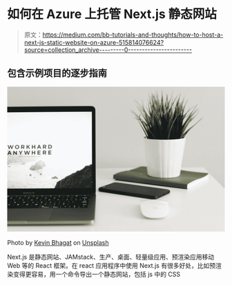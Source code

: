 # 如何在 Azure 上托管 Next.js 静态网站

> 原文：<https://medium.com/bb-tutorials-and-thoughts/how-to-host-a-next-js-static-website-on-azure-515814076624?source=collection_archive---------0----------------------->

## 包含示例项目的逐步指南

![](img/fbc6689a87005708ed5cae18df7278e4.png)

Photo by [Kevin Bhagat](https://unsplash.com/@kevnbhagat?utm_source=medium&utm_medium=referral) on [Unsplash](https://unsplash.com?utm_source=medium&utm_medium=referral)

Next.js 是静态网站、JAMstack、生产、桌面、轻量级应用、预渲染应用移动 Web 等的 React 框架。在 react 应用程序中使用 Next.js 有很多好处，比如预渲染变得更容易，用一个命令导出一个静态网站，包括 js 中的 CSS